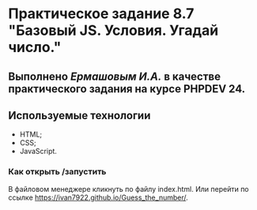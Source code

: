 # Практическое задание 8.7 "Базовый JS. Условия. Угадай число."

Выполнено _Ермашовым И.А._ в качестве практического задания на курсе PHPDEV 24.
---
## Используемые технологии
* HTML;
* CSS;
* JavaScript.

### Как открыть /запустить
В файловом менеджере кликнуть по файлу index.html.
Или перейти по ссылке https://ivan7922.github.io/Guess_the_number/.
